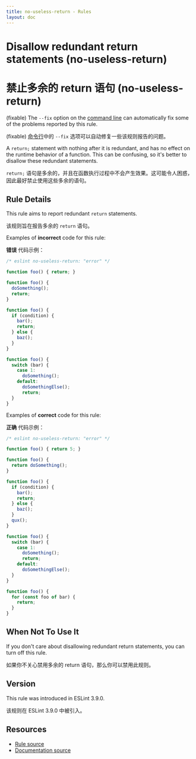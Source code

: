 ```yaml
---
title: no-useless-return - Rules
layout: doc
---
```

<!-- Note: No pull requests accepted for this file. See README.md in the root directory for details. -->

# Disallow redundant return statements (no-useless-return)

# 禁止多余的 return 语句 (no-useless-return)

(fixable) The `--fix` option on the [command line](../user-guide/command-line-interface#fix) can automatically fix some of the problems reported by this rule.

(fixable) [命令行](../user-guide/command-line-interface#fix)中的 `--fix` 选项可以自动修复一些该规则报告的问题。

A `return;` statement with nothing after it is redundant, and has no effect on the runtime behavior of a function. This can be confusing, so it's better to disallow these redundant statements.

`return;` 语句是多余的，并且在函数执行过程中不会产生效果。这可能令人困惑，因此最好禁止使用这些多余的语句。

## Rule Details

This rule aims to report redundant `return` statements.

该规则旨在报告多余的 `return` 语句。

Examples of **incorrect** code for this rule:

**错误** 代码示例：

```js
/* eslint no-useless-return: "error" */

function foo() { return; }

function foo() {
  doSomething();
  return;
}

function foo() {
  if (condition) {
    bar();
    return;
  } else {
    baz();
  }
}

function foo() {
  switch (bar) {
    case 1:
      doSomething();
    default:
      doSomethingElse();
      return;
  }
}

```

Examples of **correct** code for this rule:

**正确** 代码示例：

```js
/* eslint no-useless-return: "error" */

function foo() { return 5; }

function foo() {
  return doSomething();
}

function foo() {
  if (condition) {
    bar();
    return;
  } else {
    baz();
  }
  qux();
}

function foo() {
  switch (bar) {
    case 1:
      doSomething();
      return;
    default:
      doSomethingElse();
  }
}

function foo() {
  for (const foo of bar) {
    return;
  }
}

```

## When Not To Use It

If you don't care about disallowing redundant return statements, you can turn off this rule.

如果你不关心禁用多余的 return 语句，那么你可以禁用此规则。

## Version

This rule was introduced in ESLint 3.9.0.

该规则在 ESLint 3.9.0 中被引入。

## Resources

* [Rule source](https://github.com/eslint/eslint/tree/master/lib/rules/no-useless-return.js)
* [Documentation source](https://github.com/eslint/eslint/tree/master/docs/rules/no-useless-return.md)
